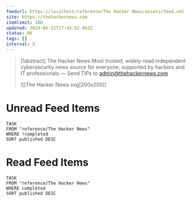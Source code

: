 ```yaml
---
feedurl: https://localhost/reference/The Hacker News/assets/feed.xml
site: https://thehackernews.com
itemlimit: 100
updated: 2024-06-22T17:43:52.063Z
status: OK
tags: []
interval: 5
---
```


> [!abstract] The Hacker News
> Most trusted, widely-read independent cybersecurity news source for everyone; supported by hackers and IT professionals — Send TIPs to admin@thehackernews.com
>
> ![[The Hacker News.svg|200x200]]
# Unread Feed Items
~~~dataview
TASK
FROM "reference/The Hacker News"
WHERE !completed
SORT published DESC
~~~

# Read Feed Items
~~~dataview
TASK
FROM "reference/The Hacker News"
WHERE completed
SORT published DESC
~~~
